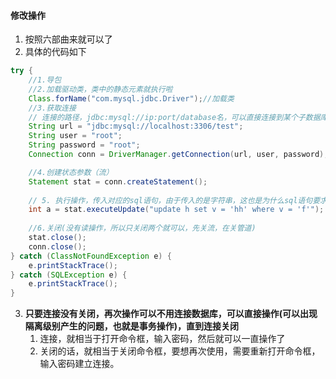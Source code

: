 

#### 修改操作
1. 按照六部曲来就可以了
2. 具体的代码如下
```java
try {
    //1.导包
    //2.加载驱动类，类中的静态元素就执行啦
    Class.forName("com.mysql.jdbc.Driver");//加载类 
    //3.获取连接 
    // 连接的路径，jdbc:mysql://ip:port/database名，可以直接连接到某个子数据库
    String url = "jdbc:mysql://localhost:3306/test";
    String user = "root";
    String password = "root";
    Connection conn = DriverManager.getConnection(url, user, password); // 连接可能会失败，所以要处理异常

    //4.创建状态参数（流）
    Statement stat = conn.createStatement();
    
    // 5. 执行操作，传入对应的sql语句，由于传入的是字符串，这也是为什么sql语句要求字符串用单引号，否则就会冲突
    int a = stat.executeUpdate("update h set v = 'hh' where v = 'f'"); // 有返回值，表示有多少条数据发生了修改
    
    //6.关闭(没有读操作，所以只关闭两个就可以，先关流，在关管道)
    stat.close();
    conn.close();
} catch (ClassNotFoundException e) {
    e.printStackTrace();
} catch (SQLException e) {
    e.printStackTrace();
}
```



3. **只要连接没有关闭，再次操作可以不用连接数据库，可以直接操作(可以出现隔离级别产生的问题，也就是事务操作)，直到连接关闭**
   1. 连接，就相当于打开命令框，输入密码，然后就可以一直操作了
   2. 关闭的话，就相当于关闭命令框，要想再次使用，需要重新打开命令框，输入密码建立连接。